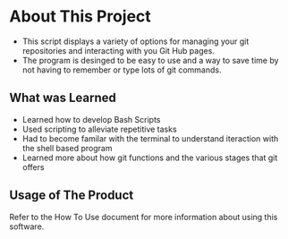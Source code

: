 # About This Project
- This script displays a variety of options for managing your git repositories and interacting with you Git Hub pages.
- The program is desinged to be easy to use and a way to save time by not having to remember or type lots of git commands.

## What was Learned
- Learned how to develop Bash Scripts
- Used scripting to alleviate repetitive tasks
- Had to become familar with the terminal to understand iteraction with the shell based program
- Learned more about how git functions and the various stages that git offers

## Usage of The Product
Refer to the How To Use document for more information about using this software.
